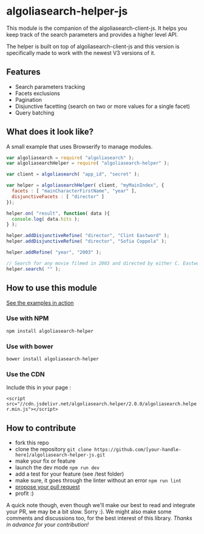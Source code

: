 # algoliasearch-helper-js

This module is the companion of the algoliasearch-client-js. It helps you keep
track of the search parameters and provides a higher level API.

The helper is built on top of algoliasearch-client-js and this version is 
specifically made to work with the newest V3 versions of it.

## Features

 - Search parameters tracking
 - Facets exclusions
 - Pagination
 - Disjunctive facetting (search on two or more values for a single facet)
 - Query batching

## What does it look like?

A small example that uses Browserify to manage modules.

```javascript
var algoliasearch = require( "algoliasearch" );
var algoliasearchHelper = require( "algoliasearch-helper" );

var client = algoliasearch( "app_id", "secret" );

var helper = algoliasearchHelper( client, "myMainIndex", { 
  facets : [ "mainCharacterFirstName", "year" ],
  disjunctiveFacets : [ "director" ]
});

helper.on( "result", function( data ){
  console.log( data.hits );
} );

helper.addDisjunctiveRefine( "director", "Clint Eastword" );
helper.addDisjunctiveRefine( "director", "Sofia Coppola" );

helper.addRefine( "year", "2003" );

// Search for any movie filmed in 2003 and directed by either C. Eastwood or S. Coppola
helper.search( "" );
```

## How to use this module

[See the examples in action](http://algolia.github.io/algoliasearch-helper-js/)

### Use with NPM

`npm install algoliasearch-helper`

### Use with bower

`bower install algoliasearch-helper`

### Use the CDN

Include this in your page :

`<script src="//cdn.jsdelivr.net/algoliasearch.helper/2.0.0/algoliasearch.helper.min.js"></script>`

## How to contribute

 - fork this repo
 - clone the repository `git clone https://github.com/[your-handle-here]/algoliasearch-helper-js.git`
 - make your fix or feature
 - launch the dev mode  `npm run dev`
 - add a test for your feature (see /test folder)
 - make sure, it goes through the linter without an error `npm run lint`
 - [propose your pull request](https://help.github.com/articles/creating-a-pull-request/)
 - profit :)

A quick note though, even though we'll make our best to read and integrate your PR,
we may be a bit slow. Sorry :). We might also make some comments and discussions too,
for the best interest of this library. *Thanks in advance for your contribution!*
